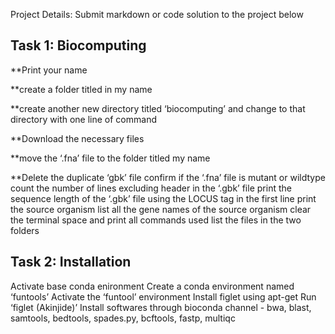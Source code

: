 
Project Details: Submit markdown or code solution to the project below

## Task 1: Biocomputing ##
**Print your name

**create a folder titled in my name


**create another new directory titled ‘biocomputing’ and change to that directory with one line of command

**Download the necessary files

**move the ‘.fna’ file to the folder titled my name

**Delete the duplicate ‘gbk’ file
confirm if the ‘.fna’ file is mutant or wildtype
count the number of lines excluding header in the ‘.gbk’ file
print the sequence length of the ‘.gbk’ file using the LOCUS tag in the first line
print the source organism
list all the gene names of the source organism
clear the terminal space and print all commands used
list the files in the two folders


## Task 2: Installation ##
Activate base conda enironment
Create a conda environment named ‘funtools’
Activate the ‘funtool’ environment
Install figlet using apt-get
Run ‘figlet (Akinjide)’
Install softwares through bioconda channel - bwa, blast, samtools, bedtools, spades.py, bcftools, fastp, multiqc
